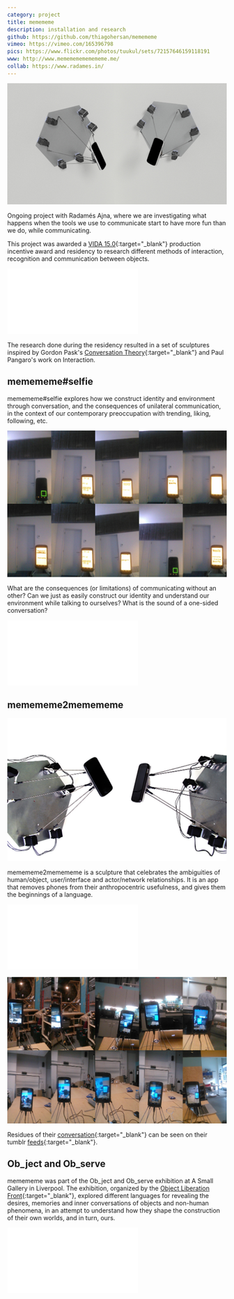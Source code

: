 ```yaml
---
category: project
title: memememe
description: installation and research
github: https://github.com/thiagohersan/memememe
vimeo: https://vimeo.com/165396798
pics: https://www.flickr.com/photos/tuukul/sets/72157646159118191
www: http://www.memememememememe.me/
collab: https://www.radames.in/
---
```

![](/assets/projects/memememe/memememe2.jpg)

Ongoing project with Radamés Ajna, where we are investigating what happens when the tools we use to communicate start to have more fun than we do, while communicating.

This project was awarded a [VIDA 15.0](https://vida.fundaciontelefonica.com/proyectos/vida-15/){:target="_blank"} production incentive award and residency to research different methods of interaction, recognition and communication between objects.

<div class="video-wrapper video-wrapper-16x9">
  <iframe src="//player.vimeo.com/video/88619700?portrait=0&amp;color=ff9933" frameborder="0" webkitallowfullscreen="" mozallowfullscreen="" allowfullscreen=""></iframe>
</div>

The research done during the residency resulted in a set of sculptures inspired by Gordon Pask's [Conversation Theory](http://www.pangaro.com/published/cyb-and-con.html){:target="_blank"} and Paul Pangaro's work on Interaction.

## memememe#selfie
memememe#selfie explores how we construct identity and environment through conversation, and the consequences of unilateral communication, in the context of our contemporary preoccupation with trending, liking, following, etc.

![](/assets/projects/memememe/selfies_s.jpg)

What are the consequences (or limitations) of communicating without an other? Can we just as easily construct our identity and understand our environment while talking to ourselves? What is the sound of a one-sided conversation?

<div class="video-wrapper video-wrapper-16x9">
  <iframe src="//player.vimeo.com/video/108008040" frameborder="0" webkitallowfullscreen="" mozallowfullscreen="" allowfullscreen=""></iframe>
</div>

## memememe2memememe
![](/assets/projects/memememe/memememe2_sm.jpg)

memememe2memememe is a sculpture that celebrates the ambiguities of human/object, user/interface and actor/network relationships. It is an app that removes phones from their anthropocentric usefulness, and gives them the beginnings of a language.

<div class="video-wrapper video-wrapper-16x9">
    <iframe src="//player.vimeo.com/video/121315652" frameborder="0" webkitallowfullscreen="" mozallowfullscreen="" allowfullscreen=""></iframe>
</div>

![](/assets/projects/memememe/selfies2_s.jpg)

Residues of their [conversation](http://memememeselfie.tumblr.com/){:target="_blank"} can be seen on their tumblr [feeds](http://memememe2memememe.tumblr.com/){:target="_blank"}.

## Ob_ject and Ob_serve
memememe was part of the Ob_ject and Ob_serve exhibition at A Small Gallery in Liverpool. The exhibition, organized by the [Object Liberation Front](http://olf.alab.space/){:target="_blank"}, explored different languages for revealing the desires, memories and inner conversations of objects and non-human phenomena, in an attempt to understand how they shape the construction of their own worlds, and in turn, ours.

<div class="video-wrapper video-wrapper-16x9">
  <iframe src="//player.vimeo.com/video/165396798" frameborder="0" webkitallowfullscreen="" mozallowfullscreen="" allowfullscreen=""></iframe>
</div>
